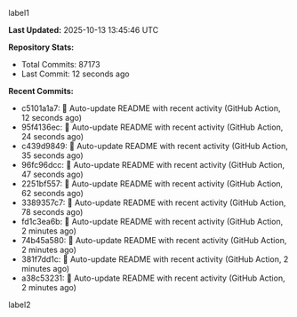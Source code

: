
label1 
<!-- ACTIVITY_START -->
**Last Updated:** 2025-10-13 13:45:46 UTC

**Repository Stats:**
- Total Commits: 87173
- Last Commit: 12 seconds ago

**Recent Commits:**
- c5101a1a7: 🤖 Auto-update README with recent activity (GitHub Action, 12 seconds ago)
- 95f4136ec: 🤖 Auto-update README with recent activity (GitHub Action, 24 seconds ago)
- c439d9849: 🤖 Auto-update README with recent activity (GitHub Action, 35 seconds ago)
- 96fc96dcc: 🤖 Auto-update README with recent activity (GitHub Action, 47 seconds ago)
- 2251bf557: 🤖 Auto-update README with recent activity (GitHub Action, 62 seconds ago)
- 3389357c7: 🤖 Auto-update README with recent activity (GitHub Action, 78 seconds ago)
- fd1c3ea6b: 🤖 Auto-update README with recent activity (GitHub Action, 2 minutes ago)
- 74b45a580: 🤖 Auto-update README with recent activity (GitHub Action, 2 minutes ago)
- 381f7dd1c: 🤖 Auto-update README with recent activity (GitHub Action, 2 minutes ago)
- a38c53231: 🤖 Auto-update README with recent activity (GitHub Action, 2 minutes ago)
<!-- ACTIVITY_END -->

label2
